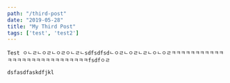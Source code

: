 ```yaml
---
path: "/third-post"
date: "2019-05-28"
title: "My Third Post"
tags: ['test', 'test2']
---
```


`Test ㅇㄴㄹㄴㅇㄹㄴㅇㄹㅇㄴㄹㄴsdfsdfsdㄴㅇㄹㄴㅇㄹㄴㄹㄴㅇㄴㅇㄹㅋㅋㅋㅋㅋㅋㅋㅋㅋㅋㅋㅋㅋㅋㅋㅋㅋㅋㅋㅋㅋㅋㅋㅋㅋㅋㅋㅋfsdfㅇㄹ`
```
dsfasdfaskdfjkl
```